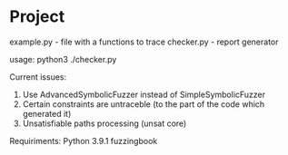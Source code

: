 # Project

example.py - file with a functions to trace
checker.py - report generator

usage:
python3 ./checker.py

Current issues:
1. Use AdvancedSymbolicFuzzer instead of SimpleSymbolicFuzzer
2. Certain constraints are untraceble (to the part of the code which generated it)
3. Unsatisfiable paths processing (unsat core)

Requiriments:
Python 3.9.1
fuzzingbook

